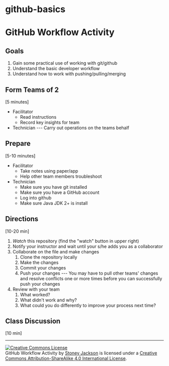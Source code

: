 # github-basics

# GitHub Workflow Activity

## Goals

1. Gain some practical use of working with git/github
2. Understand the basic developer workflow
3. Understand how to work with pushing/pulling/merging

## Form Teams of 2
[5 minutes]

- Facilitator
    - Read instructions
    - Record key insights for team
- Technician --- Carry out operations on the teams behalf

## Prepare
[5-10 minutes]

- Facilitator
    - Take notes using paper/app
    - Help other team members troubleshoot
- Technician
    - Make sure you have git installed
    - Make sure you have a GitHub account
    - Log into github
    - Make sure Java JDK 2+ is install

## Directions
[10-20 min]

1. _Watch_ this repository (find the "watch" button in upper right)
2. Notify your instructor and wait until your s/he adds you as a collaborator
3. Collaborate on the file and make changes
    1. Clone the repository locally
    2. Make the changes
    3. Commit your changes
    4. Push your changes --- You may have to pull other teams' changes and
       resolve conflicts one or more times before you can successfully push your
       changes
4. Review with your team
    1. What worked?
    2. What didn't work and why?
    3. What could you do differently to improve your process next time?

## Class Discussion

[10 min]

---------
<footer>
<a rel="license" href="http://creativecommons.org/licenses/by-sa/4.0/"><img
  alt="Creative Commons License" style="border-width:0"
  src="https://i.creativecommons.org/l/by-sa/4.0/88x31.png" /></a><br /><span
  xmlns:dct="http://purl.org/dc/terms/" property="dct:title">GitHub Workflow
  Activity</span> by <a xmlns:cc="http://creativecommons.org/ns#"
  href="https://github.com/StoneyJackson" property="cc:attributionName"
  rel="cc:attributionURL">Stoney Jackson</a> is licensed under a <a
  rel="license" href="http://creativecommons.org/licenses/by-sa/4.0/">Creative
  Commons Attribution-ShareAlike 4.0 International License</a>.
</footer>

